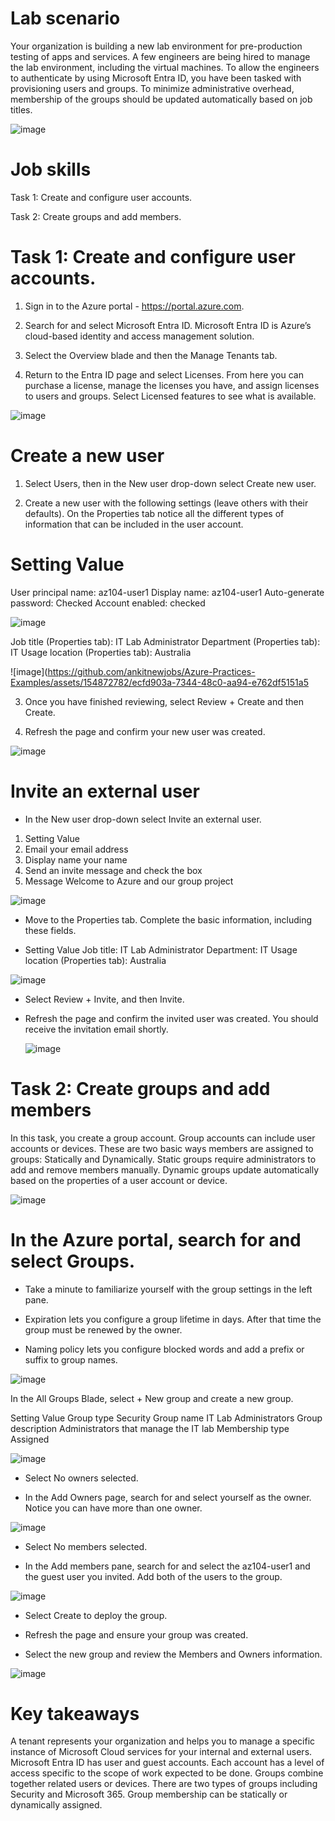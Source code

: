 # Lab scenario
Your organization is building a new lab environment for pre-production testing of apps and services. A few engineers are being hired to manage the lab environment, including the virtual machines. To allow the engineers to authenticate by using Microsoft Entra ID, you have been tasked with provisioning users and groups. To minimize administrative overhead, membership of the groups should be updated automatically based on job titles.

![image](https://github.com/ankitnewjobs/Azure-Practices-Examples/assets/154872782/c70f3c5a-b994-4e95-8166-17d2f5d31b50)


# Job skills
Task 1: Create and configure user accounts.

Task 2: Create groups and add members.

# Task 1: Create and configure user accounts.

1. Sign in to the Azure portal - https://portal.azure.com.

2. Search for and select Microsoft Entra ID. Microsoft Entra ID is Azure’s cloud-based identity and access management solution.

3. Select the Overview blade and then the Manage Tenants tab.

4. Return to the Entra ID page and select Licenses. From here you can purchase a license, manage the licenses you have, and assign licenses to users and groups. Select Licensed features to see what is available.

![image](https://github.com/ankitnewjobs/Azure-Practices-Examples/assets/154872782/1177f278-af50-49de-9d7a-8fc79785525b)



# Create a new user

1. Select Users, then in the New user drop-down select Create new user.

2.  Create a new user with the following settings (leave others with their defaults). On the Properties tab notice all the different types of information that can be included in the user account.

# Setting	Value
User principal name: az104-user1
Display name:	az104-user1
Auto-generate password: Checked
Account enabled:	checked

![image](https://github.com/ankitnewjobs/Azure-Practices-Examples/assets/154872782/c1899c61-757a-4d44-9c86-8142c96e9b67)

Job title (Properties tab):	IT Lab Administrator
Department (Properties tab):	IT
Usage location (Properties tab):	Australia

![image](https://github.com/ankitnewjobs/Azure-Practices-Examples/assets/154872782/ecfd903a-7344-48c0-aa94-e762df5151a5

3. Once you have finished reviewing, select Review + Create and then Create.

4. Refresh the page and confirm your new user was created.

![image](https://github.com/ankitnewjobs/Azure-Practices-Examples/assets/154872782/df9a11f1-1b3a-4ad3-9ae3-ba0003f0ae54)


# Invite an external user
- In the New user drop-down select Invite an external user.

1. Setting	Value
2. Email	your email address
3. Display name	your name
4. Send an invite message	and check the box
5. Message	Welcome to Azure and our group project

![image](https://github.com/ankitnewjobs/Azure-Practices-Examples/assets/154872782/874db04b-dc92-48ac-a223-ed20bb00dd3f)

- Move to the Properties tab. Complete the basic information, including these fields.

- Setting	Value
Job title:	IT Lab Administrator
Department:	IT
Usage location (Properties tab):	Australia

![image](https://github.com/ankitnewjobs/Azure-Practices-Examples/assets/154872782/d12a34c6-92bf-4e0f-9b97-b7e36dff98da)

- Select Review + Invite, and then Invite.

- Refresh the page and confirm the invited user was created. You should receive the invitation email shortly.

  ![image](https://github.com/ankitnewjobs/Azure-Practices-Examples/assets/154872782/0f76d2f6-0f5e-4e25-bcae-19a88447f607)



# Task 2: Create groups and add members

In this task, you create a group account. Group accounts can include user accounts or devices. These are two basic ways members are assigned to groups: Statically and Dynamically. Static groups require administrators to add and remove members manually. Dynamic groups update automatically based on the properties of a user account or device.

![image](https://github.com/ankitnewjobs/Azure-Practices-Examples/assets/154872782/d1b709e6-9500-44dd-85dd-59a46e68d2dd)

# In the Azure portal, search for and select Groups.

- Take a minute to familiarize yourself with the group settings in the left pane.

- Expiration lets you configure a group lifetime in days. After that time the group must be renewed by the owner.
- Naming policy lets you configure blocked words and add a prefix or suffix to group names.
  
![image](https://github.com/ankitnewjobs/Azure-Practices-Examples/assets/154872782/a235e42e-a886-41ec-bb51-a632ad8713a5)

In the All Groups Blade, select + New group and create a new group.

Setting	Value
Group type	Security
Group name	IT Lab Administrators
Group description	Administrators that manage the IT lab
Membership type	Assigned

![image](https://github.com/ankitnewjobs/Azure-Practices-Examples/assets/154872782/84b27aef-344a-44ed-b4b2-1c98f3307e5d)

- Select No owners selected.

- In the Add Owners page, search for and select yourself as the owner. Notice you can have more than one owner.

![image](https://github.com/ankitnewjobs/Azure-Practices-Examples/assets/154872782/e39faf3e-e678-455f-b2e0-1cdf48c70d85)

- Select No members selected.

- In the Add members pane, search for and select the az104-user1 and the guest user you invited. Add both of the users to the group.

![image](https://github.com/ankitnewjobs/Azure-Practices-Examples/assets/154872782/32b6409b-bc02-4317-8452-264361a6df3b)


- Select Create to deploy the group.


- Refresh the page and ensure your group was created.

- Select the new group and review the Members and Owners information.

![image](https://github.com/ankitnewjobs/Azure-Practices-Examples/assets/154872782/e89c3449-b96f-49b5-a89c-243270387168)


# Key takeaways

A tenant represents your organization and helps you to manage a specific instance of Microsoft Cloud services for your internal and external users.
Microsoft Entra ID has user and guest accounts. Each account has a level of access specific to the scope of work expected to be done.
Groups combine together related users or devices. There are two types of groups including Security and Microsoft 365.
Group membership can be statically or dynamically assigned.







   






